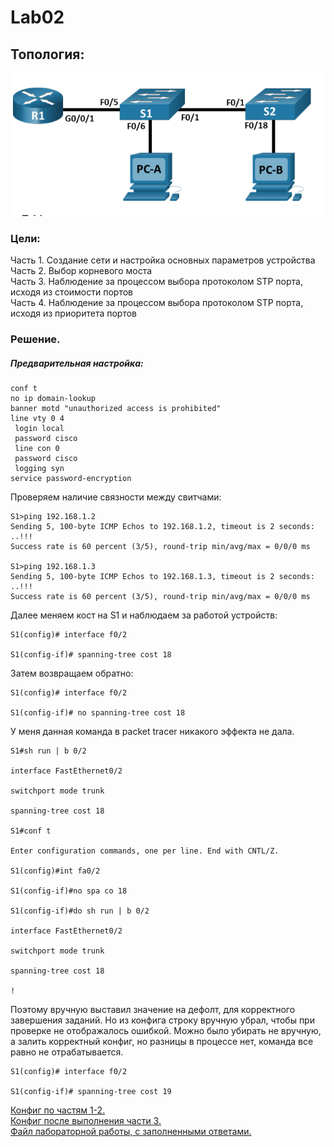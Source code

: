 
# Lab02

## Топология:
![](https://github.com/Etherne1/otus_network_engineer/blob/main/Lab01/Pasted%20image%2020241010212925.png?raw=true)

### Цели:
Часть 1. Создание сети и настройка основных параметров устройства
Часть 2. Выбор корневого моста  
Часть 3. Наблюдение за процессом выбора протоколом STP порта, исходя из стоимости портов  
Часть 4. Наблюдение за процессом выбора протоколом STP порта, исходя из приоритета портов  


### Решение.

##### Предварительная настройка:
```
conf t
no ip domain-lookup
banner motd "unauthorized access is prohibited"
line vty 0 4
 login local
 password cisco
 line con 0 
 password cisco
 logging syn
service password-encryption
```

Проверяем наличие связности между свитчами:



  
```
S1>ping 192.168.1.2
Sending 5, 100-byte ICMP Echos to 192.168.1.2, timeout is 2 seconds:
..!!!
Success rate is 60 percent (3/5), round-trip min/avg/max = 0/0/0 ms 

S1>ping 192.168.1.3
Sending 5, 100-byte ICMP Echos to 192.168.1.3, timeout is 2 seconds:
..!!!
Success rate is 60 percent (3/5), round-trip min/avg/max = 0/0/0 ms
```
Далее меняем кост на S1 и наблюдаем за работой устройств:
```
S1(config)# interface f0/2

S1(config-if)# spanning-tree cost 18
```
Затем возвращаем обратно:
```
S1(config)# interface f0/2

S1(config-if)# no spanning-tree cost 18
```

У меня данная команда в packet tracer никакого эффекта не дала.
```
S1#sh run | b 0/2

interface FastEthernet0/2

switchport mode trunk

spanning-tree cost 18

S1#conf t

Enter configuration commands, one per line. End with CNTL/Z.

S1(config)#int fa0/2

S1(config-if)#no spa co 18

S1(config-if)#do sh run | b 0/2

interface FastEthernet0/2

switchport mode trunk

spanning-tree cost 18

!
```

Поэтому вручную выставил значение на дефолт, для корректного завершения заданий. Но из конфига строку вручную убрал, чтобы при проверке не отображалось ошибкой. Можно было убирать не вручную, а залить корректный конфиг, но разницы в процессе нет, команда все равно не отрабатывается.

```
S1(config)# interface f0/2

S1(config-if)# spanning-tree cost 19
```

[Конфиг по частям 1-2.](https://github.com/Etherne1/otus_network_engineer/tree/main/Lab02/config%20before%20part%203)  
[Конфиг после выполнения части 3.](https://github.com/Etherne1/otus_network_engineer/tree/main/Lab02/config%20after%20part%203)  
[Файл лабораторной работы, с заполненными ответами.](https://github.com/Etherne1/otus_network_engineer/blob/main/Lab02/3.1.2.12_Lab___Building_a_Switched_Network_with_Redundant_Links.docx)
